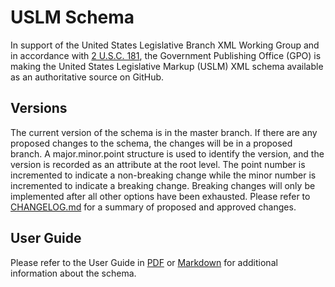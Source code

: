 # USLM Schema #


In support of the United States Legislative Branch XML Working Group and in accordance with [2 U.S.C. 181](https://api.fdsys.gov/link?collection=uscode&title=2&year=mostrecent&section=181), the Government Publishing Office (GPO) is making the United States Legislative Markup (USLM) XML schema available as an authoritative source on GitHub. 



## Versions ##
The current version of the schema is in the master branch. If there are any proposed changes to the schema, the changes will be in a proposed branch. A major.minor.point structure is used to identify the version, and the version is recorded as an attribute at the root level. The point number is incremented to indicate a non-breaking change while the minor number is incremented to indicate a breaking change. Breaking changes will only be implemented after all other options have been exhausted. Please refer to [CHANGELOG.md](CHANGELOG.md) for a summary of proposed and approved changes.  




## User Guide ##
Please refer to the User Guide in [PDF](USLM-User-Guide.pdf) or [Markdown](USLM-User-Guide.md) for additional information about the schema. 

